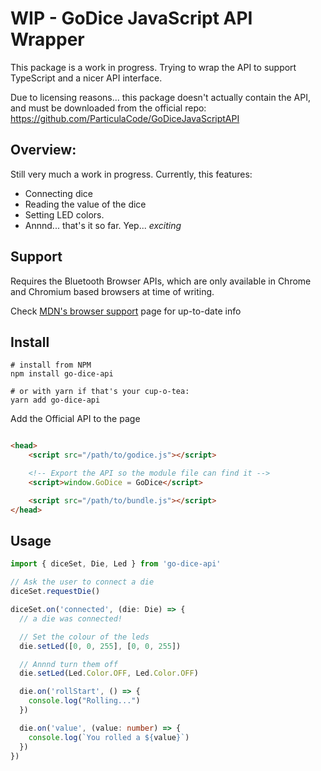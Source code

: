 # WIP - GoDice JavaScript API Wrapper

This package is a work in progress. Trying to wrap the API to support TypeScript
and a nicer API interface.

Due to licensing reasons... this package doesn't actually contain the API, and must
be downloaded from the official repo: https://github.com/ParticulaCode/GoDiceJavaScriptAPI

## Overview:

Still very much a work in progress. Currently, this features:

- Connecting dice
- Reading the value of the dice
- Setting LED colors.
- Annnd... that's it so far. Yep... *exciting*

## Support

Requires the Bluetooth Browser APIs, which are only available in Chrome and
Chromium based browsers at time of writing.

Check [MDN's browser support](mdn-bluetooth) page for up-to-date info


[mdn-bluetooth]: https://developer.mozilla.org/en-US/docs/Web/API/Web_Bluetooth_API#browser_compatibility

## Install

```
# install from NPM
npm install go-dice-api

# or with yarn if that's your cup-o-tea:
yarn add go-dice-api
```

Add the Official API to the page

```html

<head>
    <script src="/path/to/godice.js"></script>

    <!-- Export the API so the module file can find it -->
    <script>window.GoDice = GoDice</script>

    <script src="/path/to/bundle.js"></script>
</head>
```

## Usage

```ts
import { diceSet, Die, Led } from 'go-dice-api'

// Ask the user to connect a die
diceSet.requestDie()

diceSet.on('connected', (die: Die) => {
  // a die was connected!

  // Set the colour of the leds
  die.setLed([0, 0, 255], [0, 0, 255])

  // Annnd turn them off
  die.setLed(Led.Color.OFF, Led.Color.OFF)

  die.on('rollStart', () => {
    console.log("Rolling...")
  })

  die.on('value', (value: number) => {
    console.log(`You rolled a ${value}`)
  })
})
```
